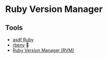 # Ruby Version Manager

## Tools

- [asdf Ruby](/asdf/ruby.md)
- [rbenv](/rbenv.md) 🌟
- [Ruby Version Manager (RVM)](/rvm.md)
